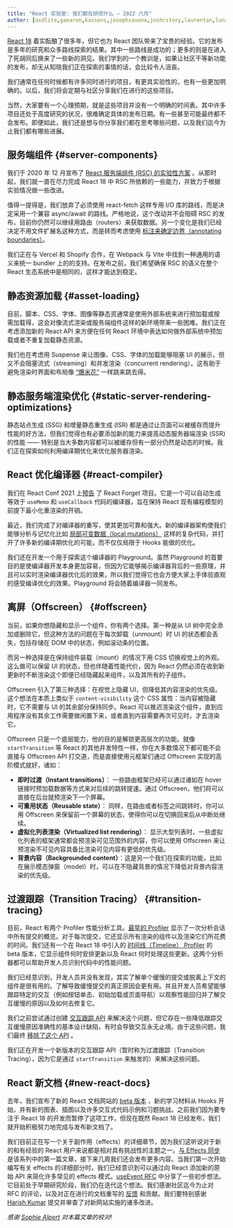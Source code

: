```yaml
---
title: "React 实验室: 我们都在研究什么 – 2022 六月"
author: [acdlite,gaearon,kassens,josephsavona,joshcstory,laurentan,lunaruan,mengdichen,rickhanlonii,robertzhang,gsathya,sebmarkbage,huxpro]
---
```


[React 18](https://reactjs.org/blog/2022/03/29/react-v18.html) 着实酝酿了很多年，但它也为 React 团队带来了宝贵的经验。它的发布是多年的研究和众多路线探索的结果。其中一些路线是成功的；更多的则是在进入了死胡同后换来了一些新的洞见。我们学到的一个教训是，如果让社区干等新功能的发布，却无从知晓我们正在探索的事情的话，会比较令人沮丧。

我们通常在任何时候都有许多同时进行的项目，有更具实验性的，也有一些更加明确的。以后，我们将会定期与社区分享我们在进行的这些项目。

当然，大家要有一个心理预期，就是这些项目并没有一个明确的时间表。其中许多项目还处于高度研究的状况，很难确定具体的发布日期。有一些甚至可能最终都不会发布。即便如此，我们还是想与你分享我们都在思考哪些问题，以及我们迄今为止我们都有哪些进展。

## 服务端组件 {#server-components}

我们于 2020 年 12 月宣布了  [React 服务端组件 (RSC) 的实验性方案](https://reactjs.org/blog/2020/12/21/data-fetching-with-react-server-components.html) 。从那时起，我们就一直在尽力完成 React 18 中 RSC 所依赖的一些能力，并致力于根据实验情况做一些改进。

值得一提得是，我们放弃了必须使用 react-fetch 这样专用 I/O 库的路线，而是决定采用一个兼容 async/await 的路线。严格地说，这个改动并不会阻碍 RSC 的发布，目前你仍然可以继续用路由（routers）来获取数据。另一个变化是我们已经决定不用文件扩展名这种方式，而是转而考虑使用 [标注来确定边界（annotating boundaries）](https://github.com/reactjs/rfcs/pull/189#issuecomment-1116482278)。

我们正在与 Vercel 和 Shopify 合作，在 Webpack 与 Vite 中找到一种通用的语义来统一 bundler 上的的支持。在发布之前，我们希望确保 RSC 的语义在整个 React 生态系统中是相同的，这样才能达到稳定。

## 静态资源加载 {#asset-loading}

目前，脚本、CSS、字体、图像等静态资通常是使用外部系统来进行预加载或按需加载得，这会对像流式渲染或服务端组件这样的新环境带来一些困难。我们正在考虑添加新的 React API 来方便在任何 React 环境中表达如何做外部系统中预加载或者不重复加载静态资源。

我们也在考虑用 Suspense 来让图像、CSS、字体的加载能够阻塞 UI 的展示，但又不会阻塞流式（streaming）和并发渲染（concurrent rendering）。这有助于避免渲染时界面和布局像 [“爆米花“](https://twitter.com/sebmarkbage/status/1516852731251724293) 一样跳来跳去得。

## 静态服务端渲染优化 {#static-server-rendering-optimizations}

静态站点生成 (SSG) 和增量静态重生成 (ISR) 都是通过让页面可以被缓存而提升性能的好方法，但我们觉得也有必要添加新的能力来提高动态服务器端渲染 (SSR) 的性能 —— 特别是当大多数内容都可以被缓存但有一部分仍然是动态的时候。我们正在探索如何利用编译期优化来优化服务器渲染。

## React 优化编译器 {#react-compiler}

我们在 React Conf 2021 上[预告](https://www.youtube.com/watch?v=lGEMwh32soc) 了 React Forget 项目。它是一个可以自动生成等效于 `useMemo` 和 `useCallback` 代码的编译器，旨在保持 React 现有编程模型的前提下最小化重渲染的开销。

最近，我们完成了对编译器的重写，使其更加可靠和强大。新的编译器架构使我们能够分析与记忆化比如 [局部可变数据（local mutations）](https://beta.reactjs.org/learn/keeping-components-pure#local-mutation-your-components-little-secret) 这样的复杂代码，并打开了许多新的编译期优化的可能，而不仅仅局限于 Hooks 能做的优化。

我们还在开发一个用于探索这个编译器的 Playground。虽然 Playground 的首要目的是使编译器开发本身更加容易，但因为它能够揭示编译器背后的一些原理，并且可以实时渲染编译器优化后的效果，所以我们觉得它也会方便大家上手体验直观的感受编译优化的效果。Playground 将会随着编译器一同发布。

## 离屏（Offscreen） {#offscreen}

当前，如果你想隐藏和显示一个组件，你有两个选择。第一种是从 UI 树中完全添加或删除它，但这种方法的问题在于每次卸载（unmount）时 UI 的状态都会丢失，包括存储在 DOM 中的状态，例如滚动条的位置。

而另一种选择是在保持组件装载（mount）的情况下用 CSS 切换视觉上的外观。这么做可以保留 UI 的状态，但也伴随着性能代价，因为 React 仍然必须在收到新更新时不断渲染这个即便已经隐藏起来组件，以及其所有的子组件。

Offscreen 引入了第三种选择：在视觉上隐藏 UI，但降低其内容渲染的优先级。这个想法在本质上类似于 `content-visibility` 这个 CSS 属性：当内容被隐藏时，它不需要与 UI 的其余部分保持同步。React 可以推迟渲染这个组件，直到应用程序没有其余工作需要做闲置下来，或者直到内容需要再次可见时，才去渲染它。

Offscreen 只是一个底层能力，他的目的是解锁更高层次的功能。就像 `startTransition` 等 React 的其他并发特性一样，你在大多数情况下都可能不会直接与 Offscreen API 打交道，而是直接使用元框架们通过 Offscreen 实现的高阶模式就好，诸如：

* **即时过渡（Instant transitions）**： 一些路由框架已经可以通过诸如在 hover 链接时预加载数据等方式来对后续的跳转提速。通过 Offscreen，他们将可以直接在后台就预渲染下一个屏幕。
* **可重用状态（Reusable state）**： 同样，在路由或者标签之间跳转时，你可以用 Offscreen 来保留前一个屏幕的状态，使得你可以在切换回来后从中断处继续。
* **虚拟化列表渲染（Virtualized list rendering）**： 显示大型列表时，一些虚拟化列表的框架通常都会预渲染可见范围外的内容，你可以使用 Offscreen 来让预渲染不可见内容具备比渲染可见内容有更低的优先级。
* **背景内容（Backgrounded content）**：这是另一个我们在探索的功能，比如在展示模态弹窗（model）时，可以在不隐藏背景的情况下降低对背景内容渲染的优先级。

## 过渡跟踪（Transition Tracing） {#transition-tracing}

目前，React 有两个 Profiler 性能分析工具。[最早的 Profiler](https://reactjs.org/blog/2018/09/10/introducing-the-react-profiler.html)  显示了一次分析会话中所有提交的概览。对于每次提交，它还显示所有渲染的组件以及渲染它们所花费的时间。我们还有一个在 React 18 中引入的 [时间线（Timeline） Profiler](https://github.com/reactwg/react-18/discussions/76) 的 beta 版本，它显示组件何时安排更新以及 React 何时处理这些更新。这两个分析器都可以帮助开发人员识别代码中的性能问题。

我们已经意识到，开发人员并没有发现，其实了解单个缓慢的提交或脱离上下文的组件是很有用的。了解导致缓慢提交的真正原因会更有用。并且开发人员希望能够跟踪特定的交互（例如按钮单击、初始加载或页面导航）以观察性能回归并了解交互缓慢的原因以及如何去修复它。

我们之前尝试通过创建 [交互跟踪 API](https://gist.github.com/bvaughn/8de925562903afd2e7a12554adcdda16) 来解决这个问题，但它存在一些降低跟踪交互缓慢原因准确性的基本设计缺陷，有时会导致交互永无止境。由于这些问题，我们最终 [移除了这个 API](https://github.com/facebook/react/pull/20037) 。

我们正在开发一个新版本的交互跟踪 API（暂时称为过渡跟踪（Transition Tracing），因为它是通过 `startTransition` 来触发的）来解决这些问题。

## React 新文档 {#new-react-docs}

去年，我们宣布了新的 React 文档网站的 [beta 版本](https://beta.reactjs.org/) ，新的学习材料从 Hooks 开始，并有新的图表、插图以及许多交互式代码示例和习题挑战。之前我们因为要专注于 React 18 的开发而暂停了这项工作，但现在既然 React 18 已经发布，我们就开始积极努力地完成与发布新文档了。

我们目前正在写一个关于副作用（effects）的详细章节，因为我们这听说对于新的和有经验的 React 用户来说都是相对具有挑战性的主题之一。[与 Effects 同步](https://beta.reactjs.org/learn/synchronizing-with-effects) 是该系列中的第一篇文章，接下来几周我们还会发布更多内容。当我们第一次开始编写有关 effects 的详细部分时，我们已经意识到可以通过向 React 添加新的原始 API 来简化许多常见的 effects 模式。[useEvent RFC](https://github.com/reactjs/rfcs/pull/220) 中分享了一些初步想法。它目前处于早期研究阶段，我们仍在迭代这个想法。我们感谢社区迄今为止对 RFC 的评论，以及对正在进行的文档重写的 [反馈](https://github.com/reactjs/reactjs.org/issues/3308) 和贡献。我们要特别感谢 [Harish Kumar](https://github.com/harish-sethuraman) 提交并审查了对新网站实施的诸多改进。

*感谢 [Sophie Alpert](https://twitter.com/sophiebits) 对本篇文章的校对!*
